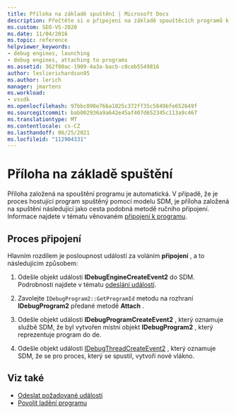 ```yaml
---
title: Příloha na základě spuštění | Microsoft Docs
description: Přečtěte si o připojení na základě spouštěcích programů k programu, který je automaticky a následuje po cestě, jako je například ruční příloha.
ms.custom: SEO-VS-2020
ms.date: 11/04/2016
ms.topic: reference
helpviewer_keywords:
- debug engines, launching
- debug engines, attaching to programs
ms.assetid: 362f00ac-1909-4a3a-bacb-c0ceb5549816
author: leslierichardson95
ms.author: lerich
manager: jmartens
ms.workload:
- vssdk
ms.openlocfilehash: 97bbc098e766a1025c372ff35c5849bfe652649f
ms.sourcegitcommit: bab002936a9a642e45af407d652345c113a9c467
ms.translationtype: MT
ms.contentlocale: cs-CZ
ms.lasthandoff: 06/25/2021
ms.locfileid: "112904331"
---
```

# <a name="launch-based-attachment"></a>Příloha na základě spuštění
Příloha založená na spouštění programu je automatická. V případě, že je proces hostující program spuštěný pomocí modelu SDM, je příloha založená na spuštění následující jako cesta podobná metodě ručního připojení. Informace najdete v tématu věnovaném [připojení k programu](../../extensibility/debugger/attaching-to-the-program.md).

## <a name="the-attaching-process"></a>Proces připojení
 Hlavním rozdílem je posloupnost událostí za voláním **připojení** , a to následujícím způsobem:

1. Odešle objekt události **IDebugEngineCreateEvent2** do SDM. Podrobnosti najdete v tématu [odeslání událostí](../../extensibility/debugger/sending-events.md).

2. Zavolejte `IDebugProgram2::GetProgramId` metodu na rozhraní **IDebugProgram2** předané metodě **Attach** .

3. Odešle objekt události **IDebugProgramCreateEvent2** , který oznamuje službě SDM, že byl vytvořen místní objekt **IDebugProgram2** , který reprezentuje program do de.

4. Odešle objekt události [IDebugThreadCreateEvent2](../../extensibility/debugger/reference/idebugthreadcreateevent2.md) , který oznamuje SDM, že se pro proces, který se spustil, vytvoří nové vlákno.

## <a name="see-also"></a>Viz také
- [Odeslat požadované události](../../extensibility/debugger/sending-the-required-events.md)
- [Povolit ladění programu](../../extensibility/debugger/enabling-a-program-to-be-debugged.md)
